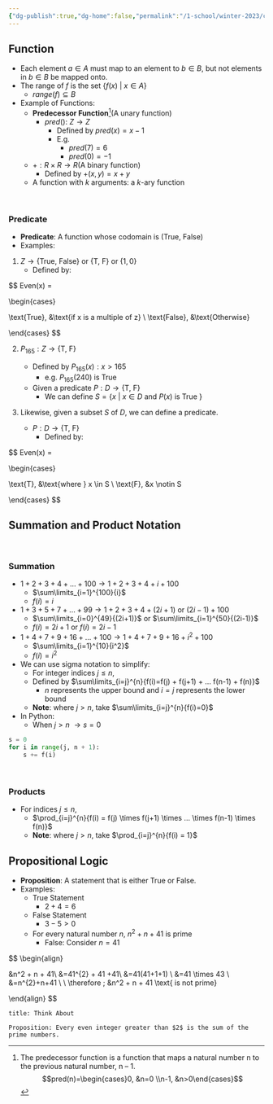 ```yaml
---
{"dg-publish":true,"dg-home":false,"permalink":"/1-school/winter-2023/csc-165/lecture-notes/week-1-functions-notation-and-propositions/","dgPassFrontmatter":true}
---
```


## Function
- Each element $a \in A$ must map to an element to $b \in B$, but not elements in $b \in B$ be mapped onto.
- The range of $f$ is the set $\{f(x) \text{ | } x \in A\}$
	- $range(f) \subseteq B$
- Example of Functions:
	-  **Predecessor Function**[^1](A unary function)
		- $pred()$: $Z \rightarrow Z$
			- Defined by $pred(x) = x-1$
			- E.g.
				- $pred(7) = 6$
				- $pred(0) = -1$
	- $+: R \times R \rightarrow R$(A binary function)
		- Defined by $+(x, y) = x + y$
	- A function with $k$ arguments: a $k$-ary function

&nbsp;

### Predicate
- **Predicate**: A function whose codomain is $(\text{True, False})$
- Examples: 


1. $Z \rightarrow \{\text{True, False}\}$ or $\{\text{T, F}\}$ or $\{1, 0\}$
	- Defined by: 

$$
Even(x) = 

\begin{cases}  

\text{True}, &\text{if x is a multiple of z} \\
\text{False}, &\text{Otherwise} 

\end{cases}
$$
<br/>


2. $P_{165}: Z \rightarrow \{\text{T, F}\}$
	- Defined by $P_{165}(x): x > 165$
		- e.g. $P_{165}(240)$ is True
	- Given a predicate $P: D \rightarrow \{\text{T, F}\}$
		- We can define $S = \{x \text{ | } x \in D \text{ and } P(x) \text{ is True } \}$


3. Likewise, given a subset $S$ of $D$, we can define a predicate.
	- $P: D \rightarrow \{\text{T, F}\}$
		- Defined by: 


$$
Even(x) = 

\begin{cases}  

\text{T}, &\text{where } x \in S \\
\text{F}, &x \notin S 

\end{cases}
$$
<br/>

## Summation and Product Notation

&nbsp;

### Summation
- $1 + 2 + 3 + 4 + … + 100 \rightarrow 1 + 2 + 3 + 4 + i + 100$ 
	- $\sum\limits_{i=1}^{100}{i}$ 
	- $f(i)=i$
- $1 + 3 + 5 + 7 + … + 99 \rightarrow 1 + 2 + 3 + 4 + (2i+ 1)\text{ or }(2i-1) + 100$
	-  $\sum\limits_{i=0}^{49}{(2i+1)}$ or $\sum\limits_{i=1}^{50}{(2i-1)}$
	- $f(i) = 2i + 1$ or $f(i) = 2i - 1$
- $1 + 4 + 7 + 9 + 16 + … + 100 \rightarrow  1 + 4 + 7 + 9 + 16 + i^2+ 100$
	- $\sum\limits_{i=1}^{10}{i^2}$
	- $f(i) = i^2$
- We can use sigma notation to simplify:
	- For integer indices $j \le n$,
	- Defined by $\sum\limits_{i=j}^{n}{f(i)=f(j) + f(j+1) + … f(n-1) + f(n)}$
		- $n$ represents the upper bound and $i=j$ represents the lower bound
	- **Note**: where $j > n$, take  $\sum\limits_{i=j}^{n}{f(i)=0}$
- In Python:
	- When $j > n$  $\rightarrow s = 0$ 
```python
s = 0
for i in range(j, n + 1):
	s += f(i)
```

&nbsp;

### Products
- For indices $j \le n$,
	- $\prod_{i=j}^{n}{f(i) = f(j) \times f(j+1) \times … \times f(n-1) \times f(n)}$ 
	- **Note**: where $j > n$, take $\prod_{i=j}^{n}{f(i) = 1}$


## Propositional Logic
- **Proposition**: A statement that is either True or False.
- Examples:
	- True Statement
		-  $2 + 4 = 6$
	- False Statement
		- $3 - 5 > 0$
	- For every natural number $n$, $n^2 + n + 41$ is prime
		- False: Consider $n = 41$

$$
\begin{align}

&n^2 + n + 41\\
&=41^{2} + 41 +41\\
&=41(41+1+1) \\
&=41 \times 43 \\
&=n^{2}+n+41 \\
\\
\therefore \; &n^2 + n + 41 \text{ is not prime}

\end{align}
$$


```ad-faq
title: Think About

Proposition: Every even integer greater than $2$ is the sum of the prime numbers.
```



[^1]: The predecessor function is a function that maps a natural number n to the previous natural number, n – 1.
	$$pred(n)=\begin{cases}0, &n=0 \\n-1, &n>0\end{cases}$$